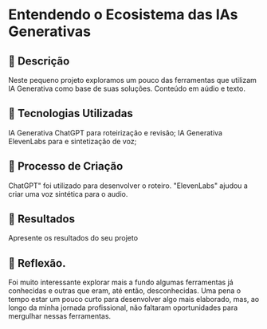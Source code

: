 # Entendendo o Ecosistema das IAs Generativas

## 📒 Descrição
Neste pequeno projeto exploramos um pouco das ferramentas que utilizam IA Generativa como base de suas soluções. Conteúdo em aúdio e texto.

## 🤖 Tecnologias Utilizadas
IA Generativa ChatGPT para roteirização e revisão;
IA Generativa ElevenLabs para e sintetização de voz;

## 🧐 Processo de Criação

ChatGPT" foi utilizado para desenvolver o roteiro. "ElevenLabs" ajudou a criar uma voz sintética para o audio.

## 🚀 Resultados
Apresente os resultados do seu projeto

## 💭 Reflexão.

Foi muito interessante explorar mais a fundo algumas ferramentas já conhecidas e outras que eram, até então, desconhecidas. Uma pena o tempo estar um pouco curto para desenvolver algo mais elaborado, mas, ao longo da minha jornada profissional, não faltaram oportunidades para mergulhar nessas ferramentas.
